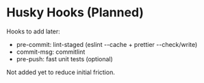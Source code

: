 # Husky Hooks (Planned)

Hooks to add later:
- pre-commit: lint-staged (eslint --cache + prettier --check/write)
- commit-msg: commitlint
- pre-push: fast unit tests (optional)

Not added yet to reduce initial friction.